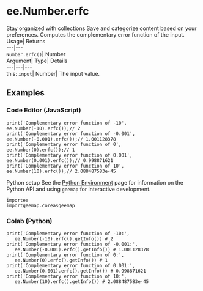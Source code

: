  
#  ee.Number.erfc 
Stay organized with collections  Save and categorize content based on your preferences. 
Computes the complementary error function of the input. Usage| Returns  
---|---  
`Number.erfc()`| Number  
Argument| Type| Details  
---|---|---  
this: `input`| Number| The input value.  
## Examples
### Code Editor (JavaScript)
```
print('Complementary error function of -10',
ee.Number(-10).erfc());// 2
print('Complementary error function of -0.001',
ee.Number(-0.001).erfc());// 1.001128378
print('Complementary error function of 0',
ee.Number(0).erfc());// 1
print('Complementary error function of 0.001',
ee.Number(0.001).erfc());// 0.998871621
print('Complementary error function of 10',
ee.Number(10).erfc());// 2.088487583e-45
```

Python setup
See the [ Python Environment](https://developers.google.com/earth-engine/guides/python_install) page for information on the Python API and using `geemap` for interactive development.
```
importee
importgeemap.coreasgeemap
```

### Colab (Python)
```
print('Complementary error function of -10:',
   ee.Number(-10).erfc().getInfo()) # 2
print('Complementary error function of -0.001:',
   ee.Number(-0.001).erfc().getInfo()) # 1.001128378
print('Complementary error function of 0:',
   ee.Number(0).erfc().getInfo()) # 1
print('Complementary error function of 0.001:',
   ee.Number(0.001).erfc().getInfo()) # 0.998871621
print('Complementary error function of 10:',
   ee.Number(10).erfc().getInfo()) # 2.088487583e-45
```

